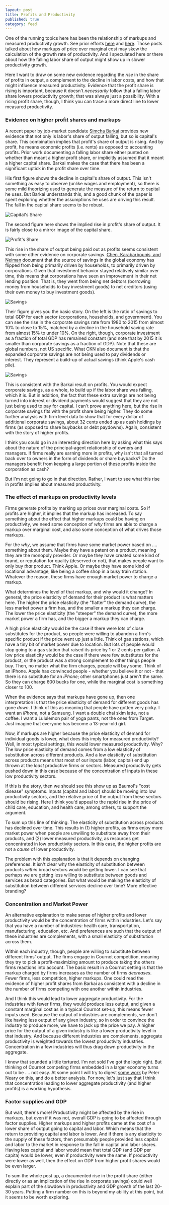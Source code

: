 ```yaml
---
layout: post
title: Profits and Productivity
published: true
category: feed
---
```


One of the running topics here has been the relationship of markups and measured productivity growth. See prior efforts [here](https://growthecon.com/blog/Cake/) and [here](https://growthecon.com/blog/labors-share-profits-and-the-productivity-slowdown/). Those posts talked about how markups of price over marginal cost may skew the calculation of the growth rate of productivity. And I speculated here or there about how the falling labor share of output might show up in slower productivity growth. 

Here I want to draw on some new evidence regarding the *rise* in the share of profits in output, a complement to the decline in labor costs, and how that might influence measured productivity. Evidence that the profit share is rising is important, because it doesn't *necessarily* follow that a falling labor share lowers productivity growth; that was always just a possibility. With a rising profit share, though, I think you can trace a more direct line to lower measured productivity.

### Evidence on higher profit shares and markups
A recent paper by job-market candidate [Simcha Barkai](http://home.uchicago.edu/~barkai/) provides new evidence that not only is labor's share of output falling, but so is capital's share. This combination implies that profit's share of output is rising. And by profit, he means economic profits (i.e. rents) as opposed to accounting profits. Prior work documenting a falling labor share either punted on whether than meant a higher profit share, or implicitly assumed that it meant a higher capital share. Barkai makes the case that there has been a significant uptick in the profit share over time.

His first figure shows the decline in capital's share of output. This isn't something as easy to observe (unlike wages and employment), so there is some mild theorizing used to generate the measure of the return to capital he uses. But Barkai understands this, and a good chunk of the paper is spent exploring whether the assumptions he uses are driving this result. The fall in the capital share seems to be robust. 

![Capital's Share](/assets/barkai2.png)

The second figure here shows the implied rise in profit's share of output. It is fairly close to a mirror image of the capital share. 

![Profit's Share](/assets/barkai3.png)

This rise in the share of output being paid out as profits seems consistent with some other evidence on corporate savings. [Chen, Karabarbounis, and Neiman](http://www.nber.org/papers/w23133) document that the source of savings in the global economy has flipped from being primarily driven by households, to primarily driven by corporations. Given that investment behavior stayed relatively similar over time, this means that corporations have seen an improvement in their net lending position. That is, they went from being net debtors (borrowing money from households to buy investment goods) to net creditors (using their own money to buy investment goods). 

![Savings](/assets/ckn1.png)

Their figure gives you the basic story. On the left is the ratio of savings to total GDP for each sector (corporations, households, and government). You can see the rise in the corporate savings rate from 1980 to 2015 from almost 10% to close to 15%, matched by a decline in the household saving rate from almost 15% to under 10%. On the right, though, corporate investment as a fraction of total GDP has remained constant (and note that by 2015 it is smaller than corporate savings as a fraction of GDP). Note that these are global numbers, not US specific. What CKN also document is that the expanded corporate savings are not being used to pay dividends or interest. They represent a build-up of actual savings (think Apple's cash pile). 

![Savings](/assets/ckn2.png)

This is consistent with the Barkai result on profits. You would expect corporate savings, as a whole, to build up if the labor share was falling, which it is. But in addition, the fact that these extra savings are not being turned into interest or dividend payments would suggest that they are not just being used to pay for capital. I can't prove anything here, but the rise in corporate savings fits with the profit share being higher. They do some further analysis with firm level data to show that for every dollar of additional corporate savings, about 32 cents ended up as cash holdings by firms (as opposed to share buybacks or debt paydowns). Again, consistent with the story of higher profits.

I think you could go in an interesting direction here by asking what this says about the nature of the principal-agent relationship of owners and managers. If firms really are earning more in profits, why isn't that all turned back over to owners in the form of dividends or share buybacks? Do the managers benefit from keeping a large portion of these profits inside the corporation as cash? 

But I'm not going to go in that direction. Rather, I want to see what this rise in profits implies about measured productivity.

### The effect of markups on productivity levels
Firms generate profits by marking up prices over marginal costs. So if profits are higher, it implies that the markup has increased. To say something about the effect that higher markups could be having on productivity, we need some conception of *why* firms are able to charge a markup over marginal cost, and also some conception of what drives those markups. 

For the *why*, we assume that firms have some market power based on .... something about them. Maybe they have a patent on a product, meaning they are the monopoly provider. Or maybe they have created some kind of brand, or reputation for quality (deserved or not), that makes people want to only buy *that* product. Think Apple. Or maybe they have some kind of locational advantage, like being a coffee shop in a busy train station. Whatever the reason, these firms have enough market power to charge a markup.

What determines the level of that markup, and why would it change? In general, the price elasticity of demand for their product is what matters here. The higher the price elasticity (the "flatter" the demand curve), the less market power a firm has, and the smaller a markup they can charge. The lower the price elasticity (the "steeper" the demand curve), the more market power a firm has, and the bigger a markup they can charge. 

A high price elasticity would be the case if there were lots of close substitutes for the product, so people were willing to abandon a firm's specific product if the price went up just a little. Think of gas stations, which have a tiny bit of market power due to location. But lots of people would stop going to a gas station that raised its price by 1 or 2 cents per gallon. A low price elasticity would be the case if there were few substitutes for the product, or the product was a strong complement to other things people buy. Then, no matter what the firm charges, people will buy some. Think of an iPhone. Apple has convinced people - whether you believe it or not - that there is no substitute for an *iPhone*; other smartphones just aren't the same. So they can charge 600 bucks for one, while the marginal cost is something closer to 100.

When the evidence says that markups have gone up, then one interpretation is that the price elasticity of demand for different goods has gone *down*. I think of this as meaning that people have gotten very picky. I want an *iPhone*, not a Samsung. I want a double chai skim latte, not a coffee. I want a Lululemon pair of yoga pants, not the ones from Target. Just imagine that everyone has become a 13-year-old girl. 

Now, if markups are higher because the price elasticity of demand for individual goods is lower, what does this imply for measured productivity? Well, in most typical settings, this would lower measured productivity. Why? The low price elasticity of demand comes from a low elasticity of substitution across different products. And a low elasticity of substitution across products means that most of our inputs (labor, capital) end up thrown at the *least* productive firms or sectors. Measured productivity gets pushed down in this case because of the concentration of inputs in these low productivity sectors.

If this is the story, then we should see this show up as Baumol's "cost disease" symptoms. Inputs (capital and labor) should be moving into low productivity sectors, and the relative price of the output from these sectors should be rising. Here I think you'd appeal to the rapid rise in the price of child care, education, and health care, among others, to support the argument.

To sum up this line of thinking. The elasticity of substitution across products has declined over time. This results in (1) higher profits, as firms enjoy more market power when people are unwilling to substitute away from their products, and (2) lower measured productivity, as resources get concentrated in low productivity sectors. In this case, the higher profits are not a *cause* of lower productivity.

The problem with this explanation is that it depends on changing preferences. It isn't clear why the elasticity of substitution between products *within* broad sectors would be getting lower. I can see that perhaps we are getting less willing to substitute between goods and services as broad categories. But what would be making the elasticity of substitution between different services decline over time? More effective branding?

### Concentration and Market Power
An alternative explanation to make sense of higher profits and lower productivity would be the concentration of firms within industries. Let's say that you have a number of industries: health care, transportation, manufacturing, education, etc. And preferences are such that the output of these industries are complements, with a small elasticity of substitution across them.

Within each industry, though, people are willing to substitute between different firms' output. The firms engage in Cournot competition, meaning they try to pick a profit-maximizing amount to produce taking the others firms reactions into account. The basic result in a Cournot setting is that the markup charged by firms increases as the number of firms *decreases*. Fewer firms, less competition, higher markups. One could read the evidence of higher profit shares from Barkai as consistent with a decline in the number of firms competing with one another within industries.

And I think this would lead to lower aggregate productivity. For the industries with fewer firms, they would produce less output, and given a constant marginal cost as in a typical Cournot set-up, this means fewer inputs used. Because the output of industries are complements, we don't like having less output of any given industry, so in order to convince the industry to produce more, we have to jack up the price we pay. A higher price for the output of a given industry is like a lower productivity level in that industry. And because different industries are complements, aggregate productivity is weighted towards the lowest productivity industries. Concentration in a few industries will thus drag down productivity in the aggregate. 

I know that sounded a little tortured. I'm not sold I've got the logic right. But thinking of Cournot competing firms embedded in a larger economy turns out to be .... not easy. At some point I will try to digest [some work](http://users.ox.ac.uk/~econ0211/papers/iefs.htm) by Peter Neary on this, and do a better analysis. For now, let's just say that I think that concentration leading to lower aggregate productivity (and higher profits) is a working hypothesis.

### Factor supplies and GDP
But wait, there's more! Productivity might be affected by the rise in markups, but even if it was not, overall GDP is going to be affected through factor supplies. Higher markups and higher profits came at the cost of a lower share of output going to capital and labor. Which means that the return to providing capital and labor is lower. And if there is any elasticity to the supply of these factors, then presumably people provided less capital and labor to the market in response to the fall in capital and labor shares. Having less capital and labor would mean that total GDP (and GDP per capita) would be lower, even if productivity were the same. If productivity were lower as well, then the effect on GDP from higher profit shares would be even larger. 

To sum the whole post up, a documented rise in the profit share (either directly or as an implication of the rise in corporate savings) could well explain part of the slowdown in productivity and GDP growth of the last 20-30 years. Putting a firm number on this is beyond my ability at this point, but it seems to be worth exploring.
